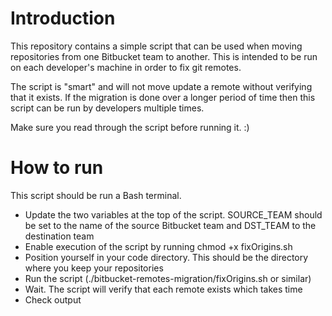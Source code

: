 # Introduction

This repository contains a simple script that can be used when moving repositories from one Bitbucket team to another. This is intended to be run on each developer's machine in order to fix git remotes.

The script is "smart" and will not move update a remote without verifying that it exists. If the migration is done over a longer period of time then this script can be run by developers multiple times.

Make sure you read through the script before running it. :)

# How to run

This script should be run a Bash terminal.

* Update the two variables at the top of the script. SOURCE_TEAM should be set to the name of the source Bitbucket team and DST_TEAM to the destination team
* Enable execution of the script by running chmod +x fixOrigins.sh
* Position yourself in your code directory. This should be the directory where you keep your repositories
* Run the script (./bitbucket-remotes-migration/fixOrigins.sh or similar)
* Wait. The script will verify that each remote exists which takes time
* Check output
